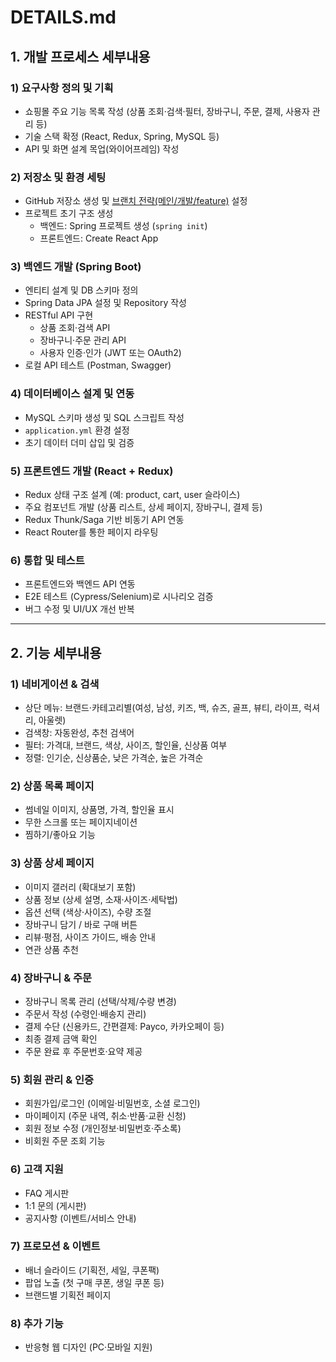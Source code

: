 # DETAILS.md

## 1. 개발 프로세스 세부내용

### 1) 요구사항 정의 및 기획
- 쇼핑몰 주요 기능 목록 작성 (상품 조회·검색·필터, 장바구니, 주문, 결제, 사용자 관리 등)  
- 기술 스택 확정 (React, Redux, Spring, MySQL 등)  
- API 및 화면 설계 목업(와이어프레임) 작성  

### 2) 저장소 및 환경 세팅
- GitHub 저장소 생성 및 [브랜치 전략(메인/개발/feature)](./BRANCH.md) 설정 
- 프로젝트 초기 구조 생성  
  - 백엔드: Spring 프로젝트 생성 (`spring init`)  
  - 프론트엔드: Create React App  

### 3) 백엔드 개발 (Spring Boot)
- 엔티티 설계 및 DB 스키마 정의  
- Spring Data JPA 설정 및 Repository 작성  
- RESTful API 구현  
  - 상품 조회·검색 API  
  - 장바구니·주문 관리 API  
  - 사용자 인증·인가 (JWT 또는 OAuth2)  
- 로컬 API 테스트 (Postman, Swagger)  

### 4) 데이터베이스 설계 및 연동
- MySQL 스키마 생성 및 SQL 스크립트 작성  
- `application.yml` 환경 설정  
- 초기 데이터 더미 삽입 및 검증  

### 5) 프론트엔드 개발 (React + Redux)
- Redux 상태 구조 설계 (예: product, cart, user 슬라이스)  
- 주요 컴포넌트 개발 (상품 리스트, 상세 페이지, 장바구니, 결제 등)  
- Redux Thunk/Saga 기반 비동기 API 연동  
- React Router를 통한 페이지 라우팅  

### 6) 통합 및 테스트
- 프론트엔드와 백엔드 API 연동  
- E2E 테스트 (Cypress/Selenium)로 시나리오 검증  
- 버그 수정 및 UI/UX 개선 반복  

---

## 2. 기능 세부내용

### 1) 네비게이션 & 검색
- 상단 메뉴: 브랜드·카테고리별(여성, 남성, 키즈, 백, 슈즈, 골프, 뷰티, 라이프, 럭셔리, 아울렛)  
- 검색창: 자동완성, 추천 검색어  
- 필터: 가격대, 브랜드, 색상, 사이즈, 할인율, 신상품 여부  
- 정렬: 인기순, 신상품순, 낮은 가격순, 높은 가격순  

### 2) 상품 목록 페이지
- 썸네일 이미지, 상품명, 가격, 할인율 표시  
- 무한 스크롤 또는 페이지네이션  
- 찜하기/좋아요 기능  

### 3) 상품 상세 페이지
- 이미지 갤러리 (확대보기 포함)  
- 상품 정보 (상세 설명, 소재·사이즈·세탁법)  
- 옵션 선택 (색상·사이즈), 수량 조절  
- 장바구니 담기 / 바로 구매 버튼  
- 리뷰·평점, 사이즈 가이드, 배송 안내  
- 연관 상품 추천  

### 4) 장바구니 & 주문
- 장바구니 목록 관리 (선택/삭제/수량 변경)  
- 주문서 작성 (수령인·배송지 관리)  
- 결제 수단 (신용카드, 간편결제: Payco, 카카오페이 등)  
- 최종 결제 금액 확인  
- 주문 완료 후 주문번호·요약 제공  

### 5) 회원 관리 & 인증
- 회원가입/로그인 (이메일·비밀번호, 소셜 로그인)  
- 마이페이지 (주문 내역, 취소·반품·교환 신청)  
- 회원 정보 수정 (개인정보·비밀번호·주소록)  
- 비회원 주문 조회 기능  

### 6) 고객 지원
- FAQ 게시판  
- 1:1 문의 (게시판)  
- 공지사항 (이벤트/서비스 안내)  

### 7) 프로모션 & 이벤트
- 배너 슬라이드 (기획전, 세일, 쿠폰팩)  
- 팝업 노출 (첫 구매 쿠폰, 생일 쿠폰 등)  
- 브랜드별 기획전 페이지  

### 8) 추가 기능 
- 반응형 웹 디자인 (PC·모바일 지원)  
